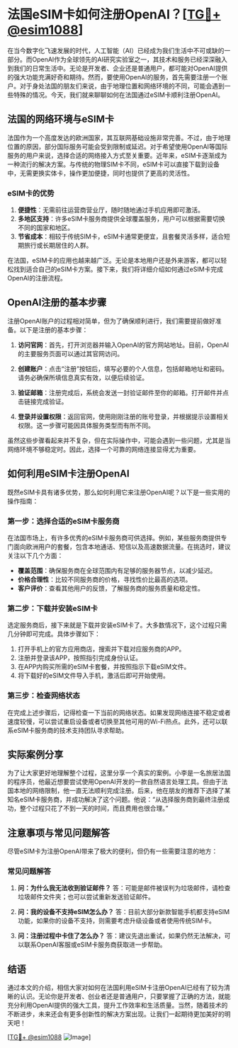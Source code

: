 # 法国eSIM卡如何注册OpenAI？[[TG💪+ @esim1088](https://t.me/s/esim1088)]

在当今数字化飞速发展的时代，人工智能（AI）已经成为我们生活中不可或缺的一部分。而OpenAI作为全球领先的AI研究实验室之一，其技术和服务已经深深融入到我们的日常生活中。无论是开发者、企业还是普通用户，都可能对OpenAI提供的强大功能充满好奇和期待。然而，要使用OpenAI的服务，首先需要注册一个账户。对于身处法国的朋友们来说，由于地理位置和网络环境的不同，可能会遇到一些特殊的情况。今天，我们就来聊聊如何在法国通过eSIM卡顺利注册OpenAI。

## 法国的网络环境与eSIM卡

法国作为一个高度发达的欧洲国家，其互联网基础设施非常完善。不过，由于地理位置的原因，部分国际服务可能会受到限制或延迟。对于希望使用OpenAI等国际服务的用户来说，选择合适的网络接入方式至关重要。近年来，eSIM卡逐渐成为一种流行的解决方案。与传统的物理SIM卡不同，eSIM卡可以直接下载到设备中，无需更换实体卡，操作更加便捷，同时也提供了更高的灵活性。

### eSIM卡的优势

1. **便捷性**：无需前往运营商营业厅，随时随地通过手机应用即可激活。
2. **多地区支持**：许多eSIM卡服务商提供全球覆盖服务，用户可以根据需要切换不同的国家和地区。
3. **节省成本**：相较于传统SIM卡，eSIM卡通常更便宜，且套餐灵活多样，适合短期旅行或长期居住的人群。

在法国，eSIM卡的应用也越来越广泛。无论是本地用户还是外来游客，都可以轻松找到适合自己的eSIM卡方案。接下来，我们将详细介绍如何通过eSIM卡完成OpenAI的注册流程。

## OpenAI注册的基本步骤

注册OpenAI账户的过程相对简单，但为了确保顺利进行，我们需要提前做好准备。以下是注册的基本步骤：

1. **访问官网**：首先，打开浏览器并输入OpenAI的官方网站地址。目前，OpenAI的主要服务页面可以通过其官网访问。
   
2. **创建账户**：点击“注册”按钮后，填写必要的个人信息，包括邮箱地址和密码。请务必确保所填信息真实有效，以便后续验证。

3. **验证邮箱**：注册完成后，系统会发送一封验证邮件至你的邮箱。打开邮件并点击链接完成验证。

4. **登录并设置权限**：返回官网，使用刚刚注册的账号登录，并根据提示设置相关权限。这一步骤可能因具体服务类型而有所不同。

虽然这些步骤看起来并不复杂，但在实际操作中，可能会遇到一些问题，尤其是当网络环境不够稳定时。因此，选择一个可靠的网络连接显得尤为重要。

## 如何利用eSIM卡注册OpenAI

既然eSIM卡具有诸多优势，那么如何利用它来注册OpenAI呢？以下是一些实用的操作指南：

### 第一步：选择合适的eSIM卡服务商

在法国市场上，有许多优秀的eSIM卡服务商可供选择。例如，某些服务商提供专门面向欧洲用户的套餐，包含本地通话、短信以及高速数据流量。在挑选时，建议关注以下几个方面：
- **覆盖范围**：确保服务商在全球范围内有足够的服务器节点，以减少延迟。
- **价格合理性**：比较不同服务商的价格，寻找性价比最高的选项。
- **客户评价**：查看其他用户的反馈，了解服务商的服务质量和稳定性。

### 第二步：下载并安装eSIM卡

选定服务商后，接下来就是下载并安装eSIM卡了。大多数情况下，这个过程只需几分钟即可完成。具体步骤如下：
1. 打开手机上的官方应用商店，搜索并下载对应服务商的APP。
2. 注册并登录该APP，按照指引完成身份认证。
3. 在APP内购买所需的eSIM卡套餐，并按照指示下载eSIM文件。
4. 将下载好的eSIM文件导入手机，激活后即可开始使用。

### 第三步：检查网络状态

在完成上述步骤后，记得检查一下当前的网络状态。如果发现网络连接不稳定或者速度较慢，可以尝试重启设备或者切换至其他可用的Wi-Fi热点。此外，还可以联系eSIM卡服务商的技术支持团队寻求帮助。

## 实际案例分享

为了让大家更好地理解整个过程，这里分享一个真实的案例。小李是一名旅居法国的程序员，他最近想要尝试使用OpenAI开发的一款自然语言处理工具。但由于法国本地的网络限制，他一直无法顺利完成注册。后来，他在朋友的推荐下选择了某知名eSIM卡服务商，并成功解决了这个问题。他说：“从选择服务商到最终注册成功，整个过程只花了不到一天的时间，而且费用也很合理。”

## 注意事项与常见问题解答

尽管eSIM卡为注册OpenAI带来了极大的便利，但仍有一些需要注意的地方：

### 常见问题解答

1. **问：为什么我无法收到验证邮件？**
   答：可能是邮件被误判为垃圾邮件，请检查垃圾邮件文件夹；也可以尝试重新发送验证邮件。

2. **问：我的设备不支持eSIM怎么办？**
   答：目前大部分新款智能手机都支持eSIM功能，如果你的设备不支持，则需要考虑升级设备或者使用传统SIM卡。

3. **问：注册过程中卡住了怎么办？**
   答：建议先退出重试，如果仍然无法解决，可以联系OpenAI客服或eSIM卡服务商获取进一步帮助。

## 结语

通过本文的介绍，相信大家对如何在法国利用eSIM卡注册OpenAI已经有了较为清晰的认识。无论你是开发者、创业者还是普通用户，只要掌握了正确的方法，就能充分利用OpenAI提供的强大工具，提升工作效率和生活质量。当然，随着技术的不断进步，未来还会有更多创新性的解决方案出现。让我们一起期待更加美好的明天吧！

[[TG💪+ @esim1088](https://t.me/s/esim1088) ![Image](https://i.postimg.cc/4NQfJmqS/Snipaste-2025-05-13-00-14-12.png)]